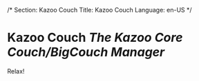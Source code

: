 /*
Section: Kazoo Couch
Title: Kazoo Couch
Language: en-US
*/

# Kazoo Couch *The Kazoo Core Couch/BigCouch Manager*
Relax!
